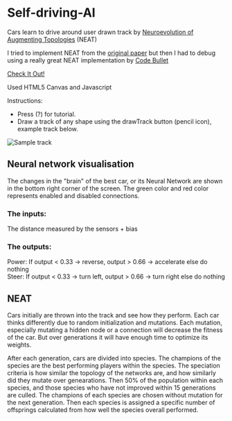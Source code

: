# Self-driving-AI

Cars learn to drive around user drawn track by [Neuroevolution of Augmenting Topologies](https://en.wikipedia.org/wiki/Neuroevolution_of_augmenting_topologies) (NEAT)

I tried to implement NEAT from the [original paper](http://nn.cs.utexas.edu/downloads/papers/stanley.ec02.pdf) but then I had to debug using a really great NEAT implementation by [Code Bullet](https://github.com/Code-Bullet/NEAT-Template-JavaScript)

[Check It Out!](https://manassarpatwar.github.io/Self-driving-AI/)

Used HTML5 Canvas and Javascript

Instructions:
* Press (?) for tutorial.
* Draw a track of any shape using the drawTrack button (pencil icon), example track below.

![Sample track](https://user-images.githubusercontent.com/44678221/78273971-26041000-752d-11ea-9071-d794c5fa8df5.png)

## Neural network visualisation
The changes in the "brain" of the best car, or its Neural Network are shown in the bottom right corner of the screen.
The green color and red color represents enabled and disabled connections.

### The inputs:
The distance measured by the sensors + bias

### The outputs:
Power: If output < 0.33 -> reverse, output > 0.66 -> accelerate else do nothing  
Steer: If output < 0.33 -> turn left, output > 0.66 -> turn right else do nothing

## NEAT
Cars initially are thrown into the track and see how they perform. Each car thinks differently due to random initialization and mutations. Each mutation, especially mutating a hidden node or a connection will decrease the fitness of the car. But over generations it will have enough time to optimize its weights.

After each generation, cars are divided into species. The champions of the species are the best performing players within the species. The speciation criteria is how similar the topology of the networks are, and how similarly did they mutate over genearations. Then 50% of the population within each species, and those species who have not improved within 15 generations are culled. The champions of each species are chosen without mutation for the next generation. Then each species is assigned a specific number of offsprings calculated from how well the species overall performed.
